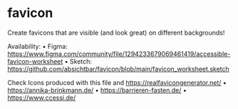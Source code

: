 # favicon
Create favicons that are visible (and look great) on different backgrounds! 

Availability:
• Figma: https://www.figma.com/community/file/1294233679069461419/accessible-favicon-worksheet 
• Sketch: https://github.com/absichtbar/favicon/blob/main/favicon_worksheet.sketch

Check Icons produced with this file and https://realfavicongenerator.net/
• https://annika-brinkmann.de/
• https://barrieren-fasten.de/
• https://www.ccessi.de/
